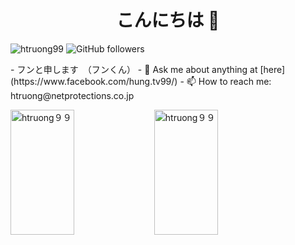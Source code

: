 <h1 align="center">こんにちは 👋</h1>

<p align="left"> <img src="https://komarev.com/ghpvc/?username=htruong99&label=Profile%20views&color=0e75b6&style=flat" alt="htruong99" /> <img alt="GitHub followers" src="https://img.shields.io/github/followers/htruong99?style=social"> </p>
- フンと申します　（フンくん）
- 💬 Ask me about anything at [here](https://www.facebook.com/hung.tv99/)
- 📫 How to reach me: htruong@netprotections.co.jp

<p><img align="left" style="max-width: 45%" width="45%" height=200 src="https://github-readme-stats.vercel.app/api/top-langs/?username=htruong99&layout=compact&hide=html" alt="htruong９９" /></p>  
<p><img align="center" style="max-width: 45%" width="45%" height=200 src="https://github-readme-stats.vercel.app/api?username=htruong99&show_icons=true" alt="htruong９９" /></p>
